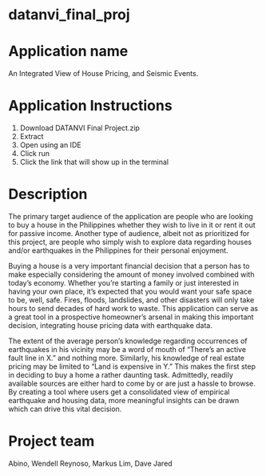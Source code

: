 # datanvi_final_proj

# Application name
An Integrated View of House Pricing, and Seismic Events.

# Application Instructions
1. Download  DATANVI Final Project.zip
2. Extract
3. Open using an IDE
4. Click run
5. Click the link that will show up in the terminal

# Description
The primary target audience of the application are people who are looking to buy a house in the Philippines whether they wish to live in it or rent it out for passive income. Another type of audience, albeit not as prioritized for this project, are people who simply wish to explore data regarding houses and/or earthquakes in the Philippines for their personal enjoyment. 

Buying a house is a very important financial decision that a person has to make especially considering the amount of money involved combined with today’s economy. Whether you’re starting a family or just interested in having your own place, it’s expected that you would want your safe space to be, well, safe. Fires, floods, landslides, and other disasters will only take hours to send decades of hard work to waste. This application can serve as a great tool in a prospective homeowner’s arsenal in making this important decision, integrating house pricing data with earthquake data.

The extent of the average person’s knowledge regarding occurrences of earthquakes in his vicinity may be a word of mouth of “There’s an active fault line in X.” and nothing more. Similarly, his knowledge of real estate pricing may be limited to “Land is expensive in Y.” This makes the first step in deciding to buy a home a rather daunting task. Admittedly, readily available sources are either hard to come by or are just a hassle to browse. By creating a tool where users get a consolidated view of empirical earthquake and housing data, more meaningful insights can be drawn which can drive this vital decision.

# Project team

Abino, Wendell 
Reynoso, Markus
Lim, Dave Jared
